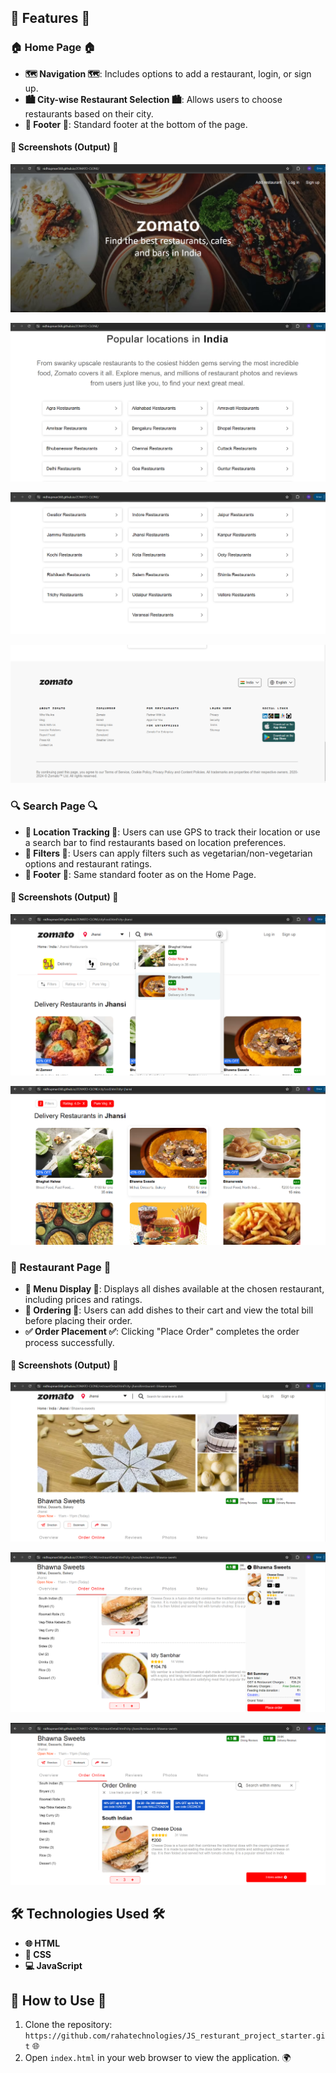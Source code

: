 ## 🌟 Features 🌟

### 🏠 Home Page 🏠

- **🗺️ Navigation 🗺️**: Includes options to add a restaurant, login, or sign up.
- **🏙️ City-wise Restaurant Selection 🏙️**: Allows users to choose restaurants based on their city.
- **🔽 Footer 🔽**: Standard footer at the bottom of the page.

#### 📸 Screenshots (Output) 📸

![HOME PAGE 1](https://github.com/rahatechnologies/JS_resturant_project_starter/blob/main/sample_output/main%20home%20page%20Banner.png)

![HOME PAGE 2](https://github.com/rahatechnologies/JS_resturant_project_starter/blob/main/sample_output/main%20page%20location%20set%20.png)

![HOME PAGE 3](https://github.com/rahatechnologies/JS_resturant_project_starter/blob/main/sample_output/main%20page%20location%20set%20part2.png)

![HOME PAGE 4](https://github.com/rahatechnologies/JS_resturant_project_starter/blob/main/sample_output/main%20page%20footer.png)

### 🔍 Search Page 🔍

- **📍 Location Tracking 📍**: Users can use GPS to track their location or use a search bar to find restaurants based on location preferences.
- **🔧 Filters 🔧**: Users can apply filters such as vegetarian/non-vegetarian options and restaurant ratings.
- **🔽 Footer 🔽**: Same standard footer as on the Home Page.

#### 📸 Screenshots (Output) 📸

![SEARCH PAGE 1](https://github.com/rahatechnologies/JS_resturant_project_starter/blob/main/sample_output/Search%20page.png)

![SEARCH PAGE 2](https://github.com/rahatechnologies/JS_resturant_project_starter/blob/main/sample_output/Search%20page%202.png)

### 🍲 Restaurant Page 🍲

- **📜 Menu Display 📜**: Displays all dishes available at the chosen restaurant, including prices and ratings.
- **🛒 Ordering 🛒**: Users can add dishes to their cart and view the total bill before placing their order.
- **✅ Order Placement ✅**: Clicking "Place Order" completes the order process successfully.

#### 📸 Screenshots (Output) 📸

![RESTAURANT PAGE 1](https://github.com/rahatechnologies/JS_resturant_project_starter/blob/main/sample_output/resturant%20page%201.png)

![RESTAURANT PAGE 2](https://github.com/rahatechnologies/JS_resturant_project_starter/blob/main/sample_output/resturant%20page%203.png)

![RESTAURANT PAGE 3](https://github.com/rahatechnologies/JS_resturant_project_starter/blob/main/sample_output/resturant%20page2.png)

## 🛠️ Technologies Used 🛠️

- **🌐 HTML**
- **🎨 CSS**
- **💻 JavaScript**

## 🚀 How to Use 🚀

1. Clone the repository: `https://github.com/rahatechnologies/JS_resturant_project_starter.git` 🌐
2. Open `index.html` in your web browser to view the application. 🌍
